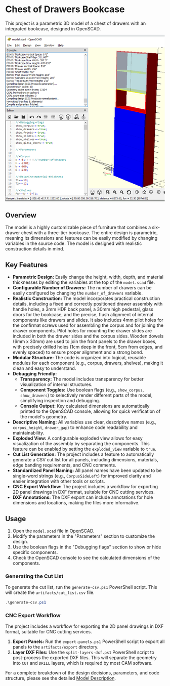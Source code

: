 # Chest of Drawers Bookcase

This project is a parametric 3D model of a chest of drawers with an integrated bookcase, designed in OpenSCAD.

![Chest of Drawers Bookcase](artifacts/chest-of-drawers-bookcase-openscad.png)

## Overview

The model is a highly customizable piece of furniture that combines a six-drawer chest with a three-tier bookcase. The entire design is parametric, meaning its dimensions and features can be easily modified by changing variables in the source code. The model is designed with realistic construction details in mind.

## Key Features

*   **Parametric Design:** Easily change the height, width, depth, and material thicknesses by editing the variables at the top of the `model.scad` file.
*   **Configurable Number of Drawers:** The number of drawers can be easily configured by changing the `number_of_drawers` variable.
*   **Realistic Construction:** The model incorporates practical construction details, including a fixed and correctly positioned drawer assembly with handle holes, a 3mm HDF back panel, a 30mm high pedestal, glass doors for the bookcase, and the precise, flush alignment of internal components like drawers and slides. It also includes 4mm pilot holes for the confirmat screws used for assembling the corpus and for joining the drawer components. Pilot holes for mounting the drawer slides are included in both the drawer sides and the corpus sides. Wooden dowels (6mm x 30mm) are used to join the front panels to the drawer boxes, with precisely drilled holes (1cm deep in the front, 5cm from edges, and evenly spaced) to ensure proper alignment and a strong bond.
*   **Modular Structure:** The code is organized into logical, reusable modules for each component (e.g., corpus, drawers, shelves), making it clean and easy to understand.
*   **Debugging Friendly:**
    *   **Transparency:** The model includes transparency for better visualization of internal structures.
    *   **Component Toggles:** Use boolean flags (e.g., `show_corpus`, `show_drawers`) to selectively render different parts of the model, simplifying inspection and debugging.
    *   **Console Output:** Key calculated dimensions are automatically printed to the OpenSCAD console, allowing for quick verification of the model's geometry.
*   **Descriptive Naming:** All variables use clear, descriptive names (e.g., `corpus_height`, `drawer_gap`) to enhance code readability and maintainability.
*   **Exploded View:** A configurable exploded view allows for easy visualization of the assembly by separating the components. This feature can be enabled by setting the `exploded_view` variable to `true`.
*   **Cut List Generation:** The project includes a feature to automatically generate a CSV cut list for all panels, including dimensions, materials, edge banding requirements, and CNC comments.
*   **Standardized Panel Naming:** All panel names have been updated to be single-word strings (e.g., `CorpusSideLeft`) for improved clarity and easier integration with other tools or scripts.
*   **CNC Export Workflow:** The project includes a workflow for exporting 2D panel drawings in DXF format, suitable for CNC cutting services.
*   **DXF Annotations:** The DXF export can include annotations for hole dimensions and locations, making the files more informative.

## Usage

1.  Open the `model.scad` file in [OpenSCAD](https://openscad.org/).
2.  Modify the parameters in the "Parameters" section to customize the design.
3.  Use the boolean flags in the "Debugging flags" section to show or hide specific components.
4.  Check the OpenSCAD console to see the calculated dimensions of the components.

### Generating the Cut List

To generate the cut list, run the `generate-csv.ps1` PowerShell script. This will create the `artifacts/cut_list.csv` file.

```powershell
.\generate-csv.ps1
```

### CNC Export Workflow

The project includes a workflow for exporting the 2D panel drawings in DXF format, suitable for CNC cutting services.

1.  **Export Panels:** Run the `export-panels.ps1` PowerShell script to export all panels to the `artifacts/export` directory.
2.  **Layer DXF Files:** Use the `split-layers-dxf.ps1` PowerShell script to post-process the exported DXF files. This will separate the geometry into `CUT` and `DRILL` layers, which is required by most CAM software.

For a complete breakdown of the design decisions, parameters, and code structure, please see the detailed [Model Description](prompt/model-v2.md).
